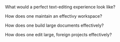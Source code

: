 
What would a perfect text-editing experience look like?

How does one maintain an effectivy workspace?

How does one build large documents effectively?

How does one edit large, foreign projects effectively?
